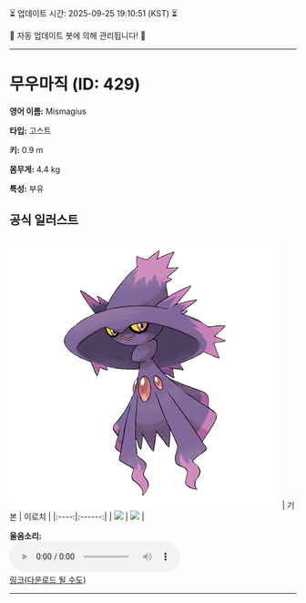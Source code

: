 
⏳ 업데이트 시간: 2025-09-25 19:10:51 (KST) ⏳

🤖 자동 업데이트 봇에 의해 관리됩니다! 🤖

---

# 무우마직 (ID: 429)
**영어 이름:** Mismagius

**타입:** 고스트

**키:** 0.9 m

**몸무게:** 4.4 kg

**특성:** 부유

## 공식 일러스트
![](https://raw.githubusercontent.com/PokeAPI/sprites/master/sprites/pokemon/other/official-artwork/429.png)
| 기본 | 이로치 |
|:----:|:------:|
| <img src="http://play.pokemonshowdown.com/sprites/ani/mismagius.gif" width="200"> | <img src="http://play.pokemonshowdown.com/sprites/ani-shiny/mismagius.gif" width="200"> |

**울음소리:**<br><audio controls src="https://raw.githubusercontent.com/PokeAPI/cries/main/cries/pokemon/latest/429.ogg"></audio><br> [링크(다운로드 될 수도)](https://raw.githubusercontent.com/PokeAPI/cries/main/cries/pokemon/latest/429.ogg)


---
